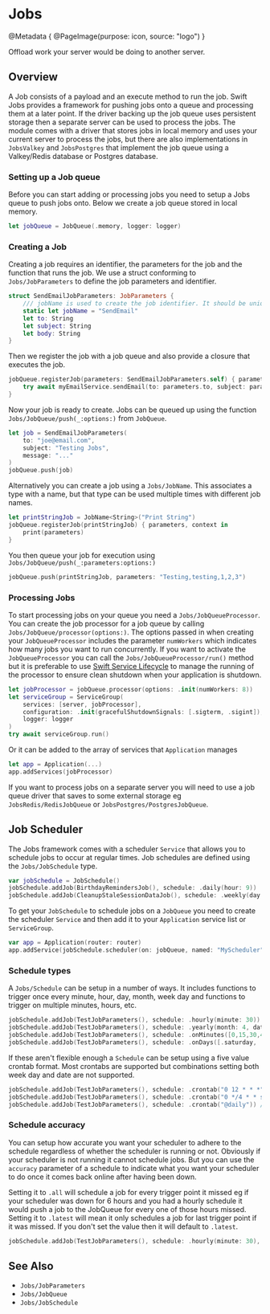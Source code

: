 # Jobs

@Metadata {
    @PageImage(purpose: icon, source: "logo")
}

Offload work your server would be doing to another server. 

## Overview

A Job consists of a payload and an execute method to run the job. Swift Jobs provides a framework for pushing jobs onto a queue and processing them at a later point. If the driver backing up the job queue uses persistent storage then a separate server can be used to process the jobs. The module comes with a driver that stores jobs in local memory and uses your current server to process the jobs, but there are also implementations in ``JobsValkey`` and ``JobsPostgres`` that implement the job queue using a Valkey/Redis database or Postgres database. 

### Setting up a Job queue

Before you can start adding or processing jobs you need to setup a Jobs queue to push jobs onto. Below we create a job queue stored in local memory.

```swift
let jobQueue = JobQueue(.memory, logger: logger)
```

### Creating a Job

Creating a job requires an identifier, the parameters for the job and the function that runs the job. We use a struct conforming to ``Jobs/JobParameters`` to define the job parameters and identifier.

```swift
struct SendEmailJobParameters: JobParameters {
    /// jobName is used to create the job identifier. It should be unique
    static let jobName = "SendEmail"
    let to: String
    let subject: String
    let body: String
}
```

Then we register the job with a job queue and also provide a closure that executes the job.

```swift
jobQueue.registerJob(parameters: SendEmailJobParameters.self) { parameters, context in
    try await myEmailService.sendEmail(to: parameters.to, subject: parameters.subject, body: parameters.body)
}
```

Now your job is ready to create. Jobs can be queued up using the function ``Jobs/JobQueue/push(_:options:)`` from `JobQueue`.

```swift
let job = SendEmailJobParameters(
    to: "joe@email.com",
    subject: "Testing Jobs",
    message: "..."
)
jobQueue.push(job)
```

Alternatively you can create a job using a ``Jobs/JobName``. This associates a type with a name, but that type can be used multiple times with different job names.

```swift
let printStringJob = JobName<String>("Print String")
jobQueue.registerJob(printStringJob) { parameters, context in
    print(parameters)
}
```

You then queue your job for execution using ``Jobs/JobQueue/push(_:parameters:options:)``

```swift
jobQueue.push(printStringJob, parameters: "Testing,testing,1,2,3")
```

### Processing Jobs

To start processing jobs on your queue you need a ``Jobs/JobQueueProcessor``. You can create the job processor for a job queue by calling ``Jobs/JobQueue/processor(options:)``. The options passed in when creating your `JobQueueProcessor` includes the parameter `numWorkers` which indicates how many jobs you want to run concurrently. If you want to activate the `JobQueueProcessor` you can call the ``Jobs/JobQueueProcessor/run()`` method but it is preferable to use [Swift Service Lifecycle](https://github.com/swift-server/swift-service-lifecycle) to manage the running of the processor to ensure clean shutdown when your application is shutdown.

```swift
let jobProcessor = jobQueue.processor(options: .init(numWorkers: 8))
let serviceGroup = ServiceGroup(
    services: [server, jobProcessor],
    configuration: .init(gracefulShutdownSignals: [.sigterm, .sigint]),
    logger: logger
)
try await serviceGroup.run()
```
Or it can be added to the array of services that `Application` manages
```swift
let app = Application(...)
app.addServices(jobProcessor)
```
If you want to process jobs on a separate server you will need to use a job queue driver that saves to some external storage eg ``JobsRedis/RedisJobQueue`` or ``JobsPostgres/PostgresJobQueue``.

## Job Scheduler

The Jobs framework comes with a scheduler `Service` that allows you to schedule jobs to occur at regular times. Job schedules are defined using the ``Jobs/JobSchedule`` type.

```swift
var jobSchedule = JobSchedule()
jobSchedule.addJob(BirthdayRemindersJob(), schedule: .daily(hour: 9))
jobSchedule.addJob(CleanupStaleSessionDataJob(), schedule: .weekly(day: .sunday, hour: 4))
```

To get your `JobSchedule` to schedule jobs on a `JobQueue` you need to create the scheduler `Service` and then add it to your `Application` service list or `ServiceGroup`.

```swift
var app = Application(router: router)
app.addService(jobSchedule.scheduler(on: jobQueue, named: "MyScheduler"))
```

### Schedule types

A ``Jobs/Schedule`` can be setup in a number of ways. It includes functions to trigger once every minute, hour, day, month, week day and functions to trigger on multiple minutes, hours, etc.

```swift
jobSchedule.addJob(TestJobParameters(), schedule: .hourly(minute: 30))
jobSchedule.addJob(TestJobParameters(), schedule: .yearly(month: 4, date: 1, hour: 8))
jobSchedule.addJob(TestJobParameters(), schedule: .onMinutes([0,15,30,45]))
jobSchedule.addJob(TestJobParameters(), schedule: .onDays([.saturday, .sunday], hour: 12, minute: 45))
```

If these aren't flexible enough a `Schedule` can be setup using a five value crontab format. Most crontabs are supported but combinations setting both week day and date are not supported.

```swift
jobSchedule.addJob(TestJobParameters(), schedule: .crontab("0 12 * * *")) // daily at 12 o'clock
jobSchedule.addJob(TestJobParameters(), schedule: .crontab("0 */4 * * sat,sun")) // every four hours on Saturday and Sunday
jobSchedule.addJob(TestJobParameters(), schedule: .crontab("@daily")) // crontab default, every day at midnight 
```

### Schedule accuracy

You can setup how accurate you want your scheduler to adhere to the schedule regardless of whether the scheduler is running or not. Obviously if your scheduler is not running it cannot schedule jobs. But you can use the `accuracy` parameter of a schedule to indicate what you want your scheduler to do once it comes back online after having been down. 

Setting it to `.all` will schedule a job for every trigger point it missed eg if your scheduler was down for 6 hours and you had a hourly schedule it would push a job to the JobQueue for every one of those hours missed. Setting it to `.latest` will mean it only schedules a job for last trigger point if it was missed. If you don't set the value then it will default to `.latest`.

```swift
jobSchedule.addJob(TestJobParameters(), schedule: .hourly(minute: 30), accuracy: .all)
```

## See Also

- ``Jobs/JobParameters``
- ``Jobs/JobQueue``
- ``Jobs/JobSchedule``
